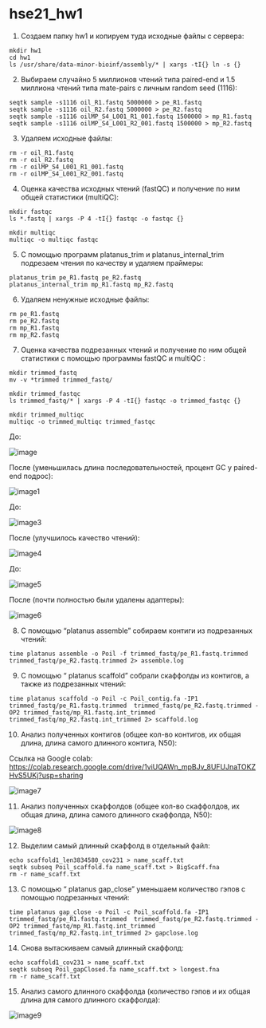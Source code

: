 # hse21_hw1
1. Создаем папку hw1 и копируем туда исходные файлы с сервера:
```
mkdir hw1
cd hw1
ls /usr/share/data-minor-bioinf/assembly/* | xargs -tI{} ln -s {}
```
2. Выбираем случайно 5 миллионов чтений типа paired-end и 1.5 миллиона чтений типа mate-pairs с личным random seed (1116):
```
seqtk sample -s1116 oil_R1.fastq 5000000 > pe_R1.fastq
seqtk sample -s1116 oil_R2.fastq 5000000 > pe_R2.fastq
seqtk sample -s1116 oilMP_S4_L001_R1_001.fastq 1500000 > mp_R1.fastq
seqtk sample -s1116 oilMP_S4_L001_R2_001.fastq 1500000 > mp_R2.fastq
```
3. Удаляем исходные файлы:
```
rm -r oil_R1.fastq
rm -r oil_R2.fastq
rm -r oilMP_S4_L001_R1_001.fastq
rm -r oilMP_S4_L001_R2_001.fastq
```
4. Оценка качества исходных чтений (fastQC) и получение по ним общей статистики (multiQC):
```
mkdir fastqc
ls *.fastq | xargs -P 4 -tI{} fastqc -o fastqc {}

mkdir multiqc
multiqc -o multiqc fastqc
```
5. С помощью программ platanus_trim и platanus_internal_trim подрезаем чтения по качеству и удаляем праймеры:
```
platanus_trim pe_R1.fastq pe_R2.fastq 
platanus_internal_trim mp_R1.fastq mp_R2.fastq  
```
6. Удаляем ненужные исходные файлы:
```
rm pe_R1.fastq
rm pe_R2.fastq
rm mp_R1.fastq
rm mp_R2.fastq
```
7. Оценка качества подрезанных чтений и получение по ним общей статистики с помощью программы fastQC и multiQC :
```
mkdir trimmed_fastq
mv -v *trimmed trimmed_fastq/
```
```
mkdir trimmed_fastqc
ls trimmed_fastq/* | xargs -P 4 -tI{} fastqc -o trimmed_fastqc {}
```
```
mkdir trimmed_multiqc
multiqc -o trimmed_multiqc trimmed_fastqc
```
До:

![image](https://user-images.githubusercontent.com/93256219/139110718-e28af320-f379-49de-a9e5-a673a509cce9.png)

После (уменьшилась длина последовательностей, процент GC у paired-end подрос):

![image1](https://user-images.githubusercontent.com/93256219/139110930-a350973c-1794-4863-8c35-8f9301113d7c.png)


До:

![image3](https://user-images.githubusercontent.com/93256219/139112046-21dc1576-0af6-4add-a8e5-edbac3b68268.png)

После (улучшилось качество чтений):

![image4](https://user-images.githubusercontent.com/93256219/139112203-6623ea86-9d66-4649-9838-b3ad7b7ee20a.png)

До:

![image5](https://user-images.githubusercontent.com/93256219/139112515-4264efee-4a7c-4a4d-849b-ed1f6cf33844.png)

После (почти полностью были удалены адаптеры):

![image6](https://user-images.githubusercontent.com/93256219/139112540-60877e91-d162-4e19-803c-35b26c47df35.png)

8. С помощью “platanus assemble” собираем контиги из подрезанных чтений:
```
time platanus assemble -o Poil -f trimmed_fastq/pe_R1.fastq.trimmed trimmed_fastq/pe_R2.fastq.trimmed 2> assemble.log
```
9. С помощью “ platanus scaffold” собрали скаффолды из контигов, а также из подрезанных чтений:
```
time platanus scaffold -o Poil -c Poil_contig.fa -IP1 trimmed_fastq/pe_R1.fastq.trimmed  trimmed_fastq/pe_R2.fastq.trimmed -OP2 trimmed_fastq/mp_R1.fastq.int_trimmed trimmed_fastq/mp_R2.fastq.int_trimmed 2> scaffold.log
```
10. Анализ полученных контигов (общее кол-во контигов, их общая длина, длина самого длинного контига, N50):

Ссылка на Google сolab: https://colab.research.google.com/drive/1viUQAWn_mpBJv_8UFUJnaTOKZHvS5UKj?usp=sharing

![image7](https://user-images.githubusercontent.com/93256219/139114254-a9905819-0f7d-4d02-8898-ac2f6cb3f0ad.png)


11. Анализ полученных скаффолдов (общее кол-во скаффолдов, их общая длина, длина самого длинного скаффолда, N50):

![image8](https://user-images.githubusercontent.com/93256219/139113978-f0448897-fa7d-42bd-a2db-d46d1c4f9ada.png)

12. Выделим самый длинный скаффолд в отдельный файл:
```
echo scaffold1_len3834580_cov231 > name_scaff.txt
seqtk subseq Poil_scaffold.fa name_scaff.txt > BigScaff.fna
rm -r name_scaff.txt
```
13. С помощью “ platanus gap_close” уменьшаем количество гэпов с помощью подрезанных чтений:
```
time platanus gap_close -o Poil -c Poil_scaffold.fa -IP1 trimmed_fastq/pe_R1.fastq.trimmed  trimmed_fastq/pe_R2.fastq.trimmed -OP2 trimmed_fastq/mp_R1.fastq.int_trimmed trimmed_fastq/mp_R2.fastq.int_trimmed 2> gapclose.log
```
14. Снова вытаскиваем самый длинный скаффолд: 
```
echo scaffold1_cov231 > name_scaff.txt
seqtk subseq Poil_gapClosed.fa name_scaff.txt > longest.fna
rm -r name_scaff.txt
```
15.  Анализ самого длинного скаффолда (количество гэпов и их общая длина для самого длинного скаффолда):

![image9](https://user-images.githubusercontent.com/93256219/139114779-5e2fb00e-46a8-4bdd-bdb3-c01ac8afdd1e.png)
